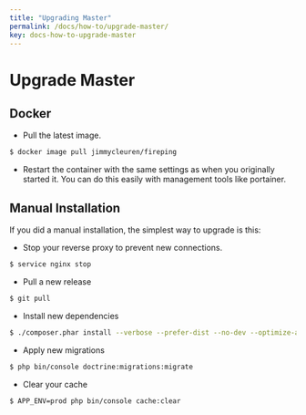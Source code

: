 ```yaml
---
title: "Upgrading Master"
permalink: /docs/how-to/upgrade-master/
key: docs-how-to-upgrade-master
---
```


# Upgrade Master

## Docker

- Pull the latest image.

```bash
$ docker image pull jimmycleuren/fireping
```

- Restart the container with the same settings as when you originally started it. You can do this easily with management tools like portainer.

## Manual Installation

If you did a manual installation, the simplest way to upgrade is this:

- Stop your reverse proxy to prevent new connections.

```bash
$ service nginx stop
```

- Pull a new release

```bash
$ git pull
```

- Install new dependencies

```bash
$ ./composer.phar install --verbose --prefer-dist --no-dev --optimize-autoloader --no-scripts --no-suggest
```

- Apply new migrations

```bash
$ php bin/console doctrine:migrations:migrate
```

- Clear your cache

```bash
$ APP_ENV=prod php bin/console cache:clear
```